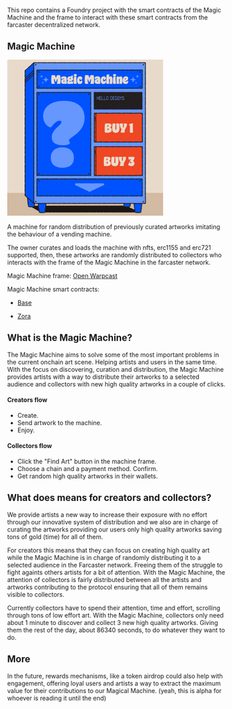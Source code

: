 This repo contains a Foundry project with the smart contracts of the Magic Machine and the frame to interact with these smart contracts from the farcaster decentralized network.

## Magic Machine

<img src="https://github.com/jvaleskadevs/magic-machine/blob/main/frame/magic-machine-frame/public/intro.png" width="360" height="360">


A machine for random distribution of previously curated artworks imitating the behaviour of a vending machine.

The owner curates and loads the machine with nfts, erc1155 and erc721 supported,
then, these artworks are randomly distributed to collectors who interacts with the frame of the Magic Machine in the farcaster network.

Magic Machine frame: [Open Warpcast](https://warpcast.com/~/developers/frames?url=https%3A%2F%2Fmagic-machine-five.vercel.app)

Magic Machine smart contracts: 

- [Base](https://basescan.org/address/0x4aa3e709758142f47180258167818551c874e2a5)

- [Zora](https://explorer.zora.energy/address/0xCaCd62a501991E50b8806a89fB993164b8501212)

## What is the Magic Machine?

The Magic Machine aims to solve some of the most important problems in the current onchain art scene. Helping artists and users in the same time. With the focus on discovering, curation and distribution, the Magic Machine provides artists with a way to distribute their artworks to a selected audience and collectors with new high quality artworks in a couple of clicks.


#### Creators flow 
- Create.
- Send artwork to the machine.
- Enjoy.

#### Collectors flow 
- Click the "Find Art" button in the machine frame.
- Choose a chain and a payment method. Confirm.
- Get random high quality artworks in their wallets.

## What does means for creators and collectors?

We provide artists a new way to increase their exposure with no effort through our innovative system of distribution and we also are in charge of curating the artworks providing our users only high quality artworks saving tons of gold (time) for all of them. 

For creators this means that they can focus on creating high quality art while the Magic Machine is in charge of randomly distributing it to a selected audience in the Farcaster network. Freeing them of the struggle to fight againts others artists for a bit of attention. With the Magic Machine, the attention of collectors is fairly distributed between all the artists and artworks contributing to the protocol ensuring that all of them remains visible to collectors.

Currently collectors have to spend their attention, time and effort, scrolling through tons of low effort art. With the Magic Machine, collectors only need about 1 minute to discover and collect 3 new high quality artworks. Giving them the rest of the day, about 86340 seconds, to do whatever they want to do.

## More

In the future, rewards mechanisms, like a token airdrop could also help with engagement, offering loyal users and artists a way to extract the maximum value for their contributions to our Magical Machine. (yeah, this is alpha for whoever is reading it until the end)
